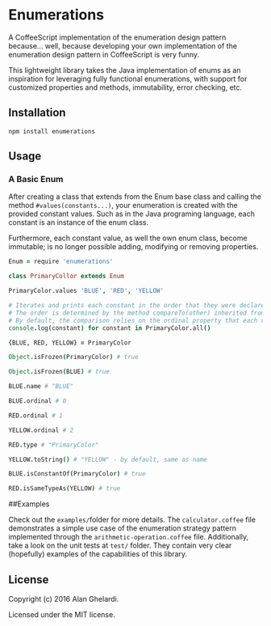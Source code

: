 # Enumerations

A CoffeeScript implementation of the enumeration design pattern because... well, because developing your own implementation of the enumeration design pattern in CoffeeScript is very funny.

This lightweight library takes the Java implementation of enums as an inspiration for leveraging fully functional enumerations, with support for customized properties and methods, immutability, error checking, etc.

## Installation

```shell
npm install enumerations
```

## Usage

### A Basic Enum

After creating a class that extends from the Enum base class and calling the method `#values(constants...)`, your enumeration is created with the provided constant values. Such as in the Java programing language, each constant is an instance of the enum class.

Furthermore, each constant value, as well the own enum class, become immutable; is no longer possible adding, modifying or removing properties.

```coffeescript
Enum = require 'enumerations'

class PrimaryCollor extends Enum

PrimaryColor.values 'BLUE', 'RED', 'YELLOW'

# Iterates and prints each constant in the order that they were declared
# The order is determined by the method compareTo(other) inherited from the base enum class
# By default, the comparison relies on the ordinal property that each constant has (more about it bellow)
console.log(constant) for constant in PrimaryColor.all() 

{BLUE, RED, YELLOW} = PrimaryColor

Object.isFrozen(PrimaryColor) # true

Object.isFrozen(BLUE) # true

BLUE.name # "BLUE"

BLUE.ordinal # 0

RED.ordinal # 1

YELLOW.ordinal # 2

RED.type # "PrimaryColor"

YELLOW.toString() # "YELLOW" - by default, same as name

BLUE.isConstantOf(PrimaryColor) # true

RED.isSameTypeAs(YELLOW) # true
```

##Examples

Check out the `examples/`folder for more details. The `calculator.coffee` file demonstrates a simple use case of the enumeration strategy pattern implemented through the `arithmetic-operation.coffee` file. Additionally, take a look on the unit tests at `test/` folder. They contain very clear (hopefully) examples of the capabilities of this library.

## License

Copyright (c) 2016 Alan Ghelardi.

Licensed under the MIT license.
